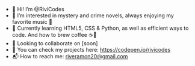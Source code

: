 - 👋 Hi! I’m @RiviCodes
- 🧶 I’m interested in mystery and crime novels, always enjoying my favorite music 🎵
- 🌱 Currently learning HTML5, CSS & Python, as well as efficient ways to code. And how to brew coffee ☕️🤎
- 👥 Looking to collaborate on [soon]
- 💼 You can check my projects here: <a href="https://codepen.io/rivicodes" target="_blank">https://codepen.io/rivicodes</a>
- 📬 How to reach me: riveramon20@gmail.com
